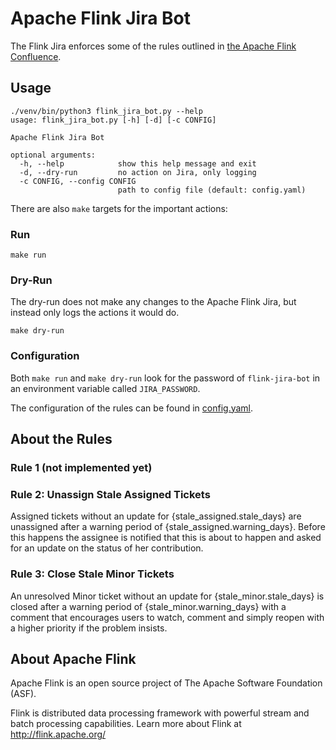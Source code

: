 # Apache Flink Jira Bot

The Flink Jira enforces some of the rules outlined in [the Apache Flink Confluence](https://cwiki.apache.org/confluence/display/FLINK/Flink+Jira+Process).

## Usage

```
./venv/bin/python3 flink_jira_bot.py --help
usage: flink_jira_bot.py [-h] [-d] [-c CONFIG]

Apache Flink Jira Bot

optional arguments:
  -h, --help            show this help message and exit
  -d, --dry-run         no action on Jira, only logging
  -c CONFIG, --config CONFIG
                        path to config file (default: config.yaml)
```

There are also `make` targets for the important actions:

### Run
```
make run
```

### Dry-Run

The dry-run does not make any changes to the Apache Flink Jira, but instead only logs the actions it would do.

```
make dry-run
```

### Configuration

Both `make run` and `make dry-run` look for the password of `flink-jira-bot` in an environment variable called `JIRA_PASSWORD`. 

The configuration of the rules can be found in [config.yaml](config.yaml). 

## About the Rules

### Rule 1 (not implemented yet)

### Rule 2: Unassign Stale Assigned Tickets

Assigned tickets without an update for {stale_assigned.stale_days} are unassigned after a warning period of {stale_assigned.warning_days}. Before this happens the assignee is notified that this is about to happen and asked for an update on the status of her contribution.

### Rule 3: Close Stale Minor Tickets

An unresolved Minor ticket without an update for {stale_minor.stale_days} is closed after a warning period of {stale_minor.warning_days} with a comment that encourages users to watch, comment and simply reopen with a higher priority if the problem insists.

## About Apache Flink

Apache Flink is an open source project of The Apache Software Foundation (ASF).

Flink is distributed data processing framework with powerful stream and batch processing capabilities. Learn more about Flink at http://flink.apache.org/